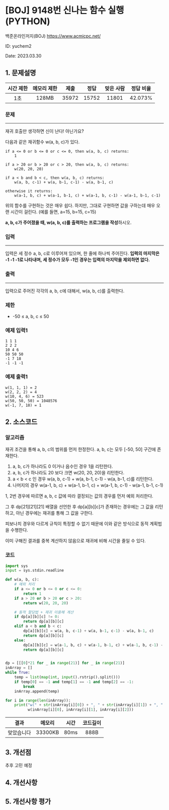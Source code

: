 # [BOJ] 9148번 신나는 함수 실행 (PYTHON)
백준온라인저지(BOJ) https://www.acmicpc.net/

ID: yuchem2

Date: 2023.03.30

## 1. 문제설명
| 시간 제한 | 메모리 제한 | 제출  | 정답 | 맞은 사람 | 정답 비율 |
| :---: | :---: | :---: | :---: | :---: | :---: |
|  1초  |  128MB  | 35972 | 15752 | 11801 | 42.073%  |

### 문제
---
재귀 호출만 생각하면 신이 난다! 아닌가요?

다음과 같은 재귀함수 w(a, b, c)가 있다.
```
if a <= 0 or b <= 0 or c <= 0, then w(a, b, c) returns:
    1

if a > 20 or b > 20 or c > 20, then w(a, b, c) returns:
    w(20, 20, 20)

if a < b and b < c, then w(a, b, c) returns:
    w(a, b, c-1) + w(a, b-1, c-1) - w(a, b-1, c)

otherwise it returns:
    w(a-1, b, c) + w(a-1, b-1, c) + w(a-1, b, c-1) - w(a-1, b-1, c-1)
```
위의 함수를 구현하는 것은 매우 쉽다. 하지만, 그대로 구현하면 값을 구하는데 매우 오랜 시간이 걸린다. (예를 들면, a=15, b=15, c=15)

**a, b, c가 주어졌을 때, w(a, b, c)를 출력하는 프로그램을 작성**하시오.

### 입력
---
입력은 세 정수 a, b, c로 이루어져 있으며, 한 줄에 하나씩 주어진다. **입력의 마지막은 -1 -1 -1로 나타내며, 세 정수가 모두 -1인 경우는 입력의 마지막을 제외하면 없다.**

### 출력
---
입력으로 주어진 각각의 a, b, c에 대해서, w(a, b, c)를 출력한다.

### 제한
+ -50 ≤ a, b, c ≤ 50

### 예제 입력1
```
1 1 1
2 2 2
10 4 6
50 50 50
-1 7 18
-1 -1 -1
```
### 예제 출력1
```
w(1, 1, 1) = 2
w(2, 2, 2) = 4
w(10, 4, 6) = 523
w(50, 50, 50) = 1048576
w(-1, 7, 18) = 1
```

## 2. 소스코드

### 알고리즘
재귀 조건을 통해 a, b, c의 범위를 먼저 한정한다. a, b, c는 모두 [-50, 50] 구간에 존재한다.

1. a, b, c가 하나라도 0 이거나 음수인 경우 1을 리턴한다.
2. a, b, c가 하나라도 20 보다 크면 w(20, 20, 20)을 리턴한다.
3. a < b < c 인 경우 w(a, b, c-1) + w(a, b-1, c-1) - w(a, b-1, c)를 리턴한다.
4. 나머지의 경우 w(a-1, b, c) + w(a-1, b-1, c) + w(a-1, b, c-1) - w(a-1, b-1, c-1)

1, 2번 경우에 따르면 a, b, c 값에 따라 결정되는 값의 경우를 먼저 예외 처리한다. 

그 후 dp[21][21][21] 배열을 선언한 후 dp[a][b][c]가 존재하는 경우에는 그 값을 리턴하고, 아닌 경우에는 재귀를 통해 그 값을 구한다. 

피보나치 경우와 다르게 규칙이 특정할 수 없기 때문에 이와 같은 방식으로 동적 계획법을 수행한다. 

이미 구해진 결과를 중복 계산하지 않음으로 재귀에 비해 시간을 줄일 수 있다. 

### 코드
```Python
import sys
input = sys.stdin.readline

def w(a, b, c):
    # 예외 처리
    if a <= 0 or b <= 0 or c <= 0:
        return 1
    if a > 20 or b > 20 or c > 20:
        return w(20, 20, 20)

    # 동적 할당법 + 재귀 이용해 계산
    if dp[a][b][c] != 0:
        return dp[a][b][c]
    elif a < b and b < c:
        dp[a][b][c] = w(a, b, c-1) + w(a, b-1, c-1) - w(a, b-1, c)
        return dp[a][b][c]
    else:
        dp[a][b][c] = w(a-1, b, c) + w(a-1, b-1, c) + w(a-1, b, c-1) - w(a-1, b-1, c-1)
        return dp[a][b][c]


dp = [[[0]*21 for _ in range(21)] for _ in range(21)]
inArray = []
while True:
    temp = list(map(int, input().rstrip().split()))
    if temp[0] == -1 and temp[1] == -1 and temp[2] == -1:
        break
    inArray.append(temp)

for i in range(len(inArray)):
    print("w(" + str(inArray[i][0]) + ", " + str(inArray[i][1]) + ", " + str(inArray[i][2]) + ") =",
          w(inArray[i][0], inArray[i][1], inArray[i][2]))
```
| 결과 | 메모리 | 시간 | 코드길이 |
|:---:|:-----: | :---: | :----: |
| 맞았습니다 | 33300KB | 80ms | 888B |


## 3. 개선점
추후 고민 예정
## 4. 개선사항

## 5. 개선사항 평가


